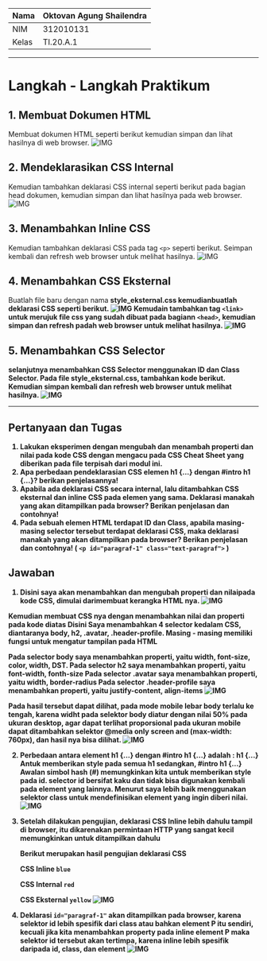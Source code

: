 | Nama  | Oktovan Agung Shailendra|
|-------|-------------------------|
|NIM    |312010131                |
| Kelas | TI.20.A.1               |


---
# Langkah - Langkah Praktikum
## 1. Membuat Dokumen HTML
Membuat dokumen HTML seperti berikut kemudian simpan dan lihat hasilnya di web browser.
![IMG](img/img1.png)

## 2. Mendeklarasikan CSS Internal
Kemudian tambahkan deklarasi CSS internal seperti berikut pada bagian head dokumen, kemudian simpan dan lihat hasilnya pada web browser.
![IMG](img/img2.png)

## 3. Menambahkan Inline CSS
Kemudian tambahkan deklarasi CSS pada tag `<p>` seperti berikut. Seimpan kembali dan refresh web browser untuk melihat hasilnya.
![IMG](img/img3.png)

## 4. Menambahkan CSS Eksternal
Buatlah file baru dengan nama <b>style_eksternal.css<b> kemudianbuatlah deklarasi CSS seperti berikut.
![IMG](img/img4.png)
Kemudain tambahkan tag `<link>` untuk merujuk file css yang sudah dibuat pada bagiann `<head>`, kemudian simpan dan refresh padah web browser untuk melihat hasilnya.
![IMG](img/img5.png)

## 5. Menambahkan CSS Selector
selanjutnya menambahkan <b>CSS Selector<b> menggunakan ID dan Class Selector. Pada file <b>style_eksternal.css<b>, tambahkan kode berikut. Kemudian simpan kembali dan refresh web browser untuk melihat hasilnya.
![IMG](img/img6.png)

---

## Pertanyaan dan Tugas
1. Lakukan eksperimen dengan mengubah dan menambah properti dan nilai pada kode CSS dengan mengacu pada CSS Cheat Sheet yang diberikan pada file terpisah dari modul ini.
2. Apa perbedaan pendeklarasian CSS elemen h1 {...} dengan #intro h1 {...}? berikan penjelasannya!
3. Apabila ada deklarasi CSS secara internal, lalu ditambahkan CSS eksternal dan inline CSS pada elemen yang sama. Deklarasi manakah yang akan ditampilkan pada browser? Berikan penjelasan dan contohnya!
4. Pada sebuah elemen HTML terdapat ID dan Class, apabila masing-masing selector tersebut terdapat deklarasi CSS, maka deklarasi manakah yang akan ditampilkan pada browser? Berikan penjelasan dan contohnya! ( `<p id="paragraf-1" class="text-paragraf">` )

## Jawaban

1. Disini saya akan menambahkan dan mengubah properti dan nilaipada kode CSS, dimulai darimembuat kerangka HTML nya.
![IMG](img/img7.png)

Kemudian membuat CSS nya dengan menambahkan nilai dan properti pada kode diatas
Disini Saya menambahkan 4 selector kedalam CSS, diantaranya body, h2, .avatar, .header-profile. Masing - masing memiliki fungsi untuk mengatur tampilan pada HTML

Pada selector body saya menambahkan properti, yaitu width, font-size, color, width, DST.
Pada selector h2 saya menambahkan properti, yaitu font-width, fonth-size
Pada selector .avatar saya menambahkan properti, yaitu width, border-radius 
Pada selector .header-profile saya menambahkan properti, yaitu justify-content, align-items
![IMG](img/img8.png)

Pada hasil tersebut dapat dilihat, pada mode mobile lebar body terlalu ke tengah, karena widht pada selektor body diatur dengan nilai 50% pada ukuran desktop, agar dapat terlihat proporsional pada ukuran mobile dapat ditambahkan selektor @media only screen and (max-width: 760px), dan hasil nya bisa dilihat.
![IMG](img/img9.png)

2. Perbedaan antara element h1 {...} dengan #intro h1 {...} adalah :
h1 {...} Antuk memberikan style pada semua h1 sedangkan,
#intro h1 {...} Awalan simbol hash (#) memungkinkan kita untuk memberikan style pada id. selector id bersifat kaku dan tidak bisa digunakan kembali pada element yang lainnya. Menurut saya lebih baik menggunakan selektor class untuk mendefinisikan element yang ingin diberi nilai.
![IMG](img/img10.png)

3. Setelah dilakukan pengujian, deklarasi CSS Inline lebih dahulu tampil di browser, itu dikarenakan permintaan HTTP yang sangat kecil memungkinkan untuk ditampilkan dahulu

	Berikut merupakan hasil pengujian deklarasi CSS

	CSS Inline `blue`
	
	CSS Internal `red`
	
	CSS Eksternal `yellow`
![IMG](img/img11.png)

4. Deklarasi `id="paragraf-1"` akan ditampilkan pada browser, karena selektor id lebih spesifik dari class atau bahkan element P itu sendiri, kecuali jika kita menambahkan property pada inline element P maka selektor id tersebut akan tertimpa, karena inline lebih spesifik daripada id, class, dan element
![IMG](img/img12.png)